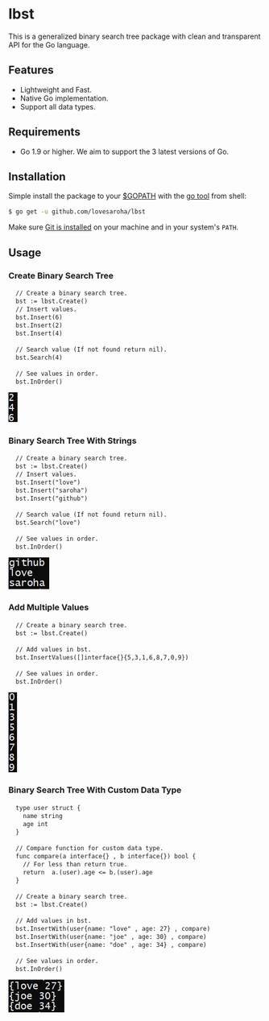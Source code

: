 # lbst
This is a generalized binary search tree package with clean and transparent API for the Go language.

## Features
- Lightweight and Fast.
- Native Go implementation.
- Support all data types.

## Requirements
- Go 1.9 or higher. We aim to support the 3 latest versions of Go.

## Installation
Simple install the package to your [$GOPATH](https://github.com/golang/go/wiki/GOPATH "GOPATH") with the [go tool](https://golang.org/cmd/go/ "go command") from shell:
```bash
$ go get -u github.com/lovesaroha/lbst
```
Make sure [Git is installed](https://git-scm.com/downloads) on your machine and in your system's `PATH`.

## Usage

### Create Binary Search Tree

```Golang
  // Create a binary search tree.
  bst := lbst.Create()
  // Insert values.
  bst.Insert(6)
  bst.Insert(2)
  bst.Insert(4)
  
  // Search value (If not found return nil).
  bst.Search(4)

  // See values in order.
  bst.InOrder()
```
![graph](https://raw.githubusercontent.com/lovesaroha/gimages/main/49.png)

### Binary Search Tree With Strings
```Golang
  // Create a binary search tree.
  bst := lbst.Create()
  // Insert values.
  bst.Insert("love")
  bst.Insert("saroha")
  bst.Insert("github")
  
  // Search value (If not found return nil).
  bst.Search("love")

  // See values in order.
  bst.InOrder()
``` 
![graph](https://raw.githubusercontent.com/lovesaroha/gimages/main/50.png)

### Add Multiple Values

```Golang
  // Create a binary search tree.
  bst := lbst.Create()

  // Add values in bst.
  bst.InsertValues([]interface{}{5,3,1,6,8,7,0,9})

  // See values in order.
  bst.InOrder()
```
![graph](https://raw.githubusercontent.com/lovesaroha/gimages/main/51.png)


### Binary Search Tree With Custom Data Type
```Golang 
  type user struct {
    name string
    age int
  }

  // Compare function for custom data type.
  func compare(a interface{} , b interface{}) bool {
    // For less than return true.
    return  a.(user).age <= b.(user).age
  }

  // Create a binary search tree.
  bst := lbst.Create()

  // Add values in bst.
  bst.InsertWith(user{name: "love" , age: 27} , compare)
  bst.InsertWith(user{name: "joe" , age: 30} , compare)
  bst.InsertWith(user{name: "doe" , age: 34} , compare)

  // See values in order.
  bst.InOrder()
```
![graph](https://raw.githubusercontent.com/lovesaroha/gimages/main/52.png)